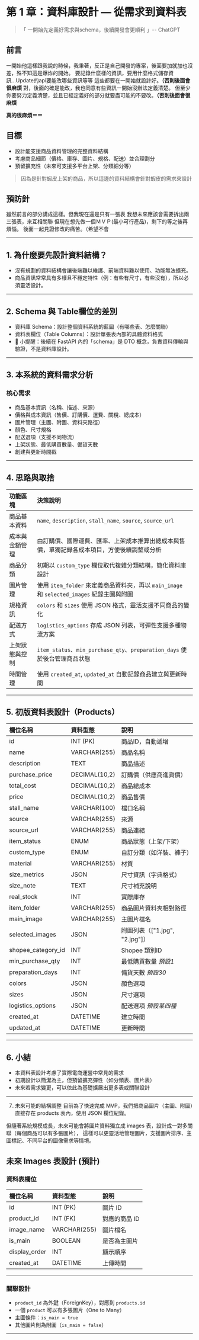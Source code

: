 # 第 1 章：資料庫設計 — 從需求到資料表

>「 一開始先定義好需求與schema，後續開發會更順利 」-- ChatGPT

## 前言
一開始他這樣跟我說的時候，我秉著，反正是自己開發的專案，後面要加就加也沒差，殊不知這是爆炸的開始。
要記錄什麼樣的資訊，要用什麼格式儲存資訊...Update的api要能改哪些資訊等等
這些都要在一開始就設計好。**（否則後面會很麻煩**
對，後面的確是能改，我也同意有些資訊一開始沒辦法定義清楚。
但至少你要努力定義清楚，並且已經定義好的部分就要盡可能的不要改。**（否則後面會很麻煩**

**真的很麻煩＝＝**

## 目標
- 設計能支援商品資料管理的完整資料結構
- 考慮商品細節（價格、庫存、圖片、規格、配送）並合理劃分
- 預留擴充性（未來可支援多平台上架、分類細分等）
> 因為是針對蝦皮上架的商品，所以這邊的資料結構會針對蝦皮的需求來設計

## 預防針

雖然前言的部分講成這樣。但我現在還是只有一張表
我想未來應該會需要拆出兩三張表，來互相關聯
但現在想先做一個ＭＶＰ(最小可行產品)，剩下的等之後再煩惱。
後面一起見證修改的痛苦。（希望不會

---

## 1. 為什麼要先設計資料結構？
- 沒有規劃的資料結構會讓後端難以維護、前端資料難以使用、功能無法擴充。
- 商品資訊常常具有多樣且不穩定特性（例：有些有尺寸，有些沒有），所以必須靈活設計。

---

## 2. Schema 與 Table欄位的差別
- 資料庫 Schema：設計整個資料系統的藍圖（有哪些表、怎麼關聯）
- 資料表欄位（Table Columns）：設計單張表內部的具體資料格式
- 🔵 小提醒：後續在 FastAPI 內的「schema」是 DTO 概念，負責資料傳輸與驗證，不是資料庫設計。

---

## 3. 本系統的資料需求分析

### 核心需求
- 商品基本資訊（名稱、描述、來源）
- 價格與成本資訊（售價、訂購價、運費、關稅、總成本）
- 圖片管理（主圖、附圖、資料夾路徑）
- 顏色、尺寸規格
- 配送選項（支援不同物流）
- 上架狀態、最低購買數量、備貨天數
- 創建與更新時間戳

---

## 4. 思路與取捨

| 功能區塊          | 決策說明 |
|:----------------|:---------|
| 商品基本資料     | `name`, `description`, `stall_name`, `source`, `source_url` |
| 成本與金額管理   | 由訂購價、國際運費、匯率、上架成本推算出總成本與售價，單獨記錄各成本項目，方便後續調整或分析 |
| 商品分類         | 初期以 `custom_type` 欄位取代複雜分類結構，簡化資料庫設計 |
| 圖片管理         | 使用 `item_folder` 來定義商品資料夾，再以 `main_image` 和 `selected_images` 紀錄主圖與附圖 |
| 規格資訊         | `colors` 和 `sizes` 使用 JSON 格式，靈活支援不同商品的變化 |
| 配送方式         | `logistics_options` 存成 JSON 列表，可彈性支援多種物流方案 |
| 上架狀態與控制   | `item_status`、`min_purchase_qty`、`preparation_days` 便於後台管理商品狀態 |
| 時間管理         | 使用 `created_at`, `updated_at` 自動記錄商品建立與更新時間 |

---

## 5. 初版資料表設計（Products）

| 欄位名稱         | 資料型態       | 說明 |
|:----------------|:-------------|:----|
| id              | INT (PK)     | 商品ID，自動遞增 |
| name            | VARCHAR(255) | 商品名稱 |
| description     | TEXT         | 商品描述 |
| purchase_price  | DECIMAL(10,2) | 訂購價（供應商進貨價） |
| total_cost      | DECIMAL(10,2) | 商品總成本 |
| price           | DECIMAL(10,2) | 商品售價 |
| stall_name      | VARCHAR(100)  | 檔口名稱 |
| source          | VARCHAR(255) | 來源 |
| source_url      | VARCHAR(255) | 商品連結 |
| item_status     | ENUM         | 商品狀態（上架/下架） |
| custom_type     | ENUM         | 自訂分類（如洋裝、褲子） |
| material        | VARCHAR(255) | 材質 |
| size_metrics    | JSON         | 尺寸資訊（字典格式） |
| size_note       | TEXT         | 尺寸補充說明 |
| real_stock      | INT          | 實際庫存 |
| item_folder     | VARCHAR(255) | 商品圖片資料夾相對路徑 |
| main_image      | VARCHAR(255) | 主圖片檔名 |
| selected_images | JSON         | 附圖列表（["1.jpg", "2.jpg"]） |
| shopee_category_id | INT        | Shopee 類別ID |
| min_purchase_qty | INT         | 最低購買數量 *預設1*|
| preparation_days | INT         | 備貨天數 *預設30* |
| colors          | JSON         | 顏色選項 |
| sizes           | JSON         | 尺寸選項 |
| logistics_options | JSON       | 配送選項 *預設某四種*|
| created_at      | DATETIME     | 建立時間 |
| updated_at      | DATETIME     | 更新時間 |

---

## 6. 小結
- 本資料表設計考慮了實際電商運營中常見的需求
- 初期設計以簡潔為主，但預留擴充彈性（如分類表、圖片表）
- 未來若需求變更，可以依此為基礎擴展出更多表或關聯設計

---

7. 未來可能的結構調整
目前為了快速完成 MVP，我們把商品圖片（主圖、附圖）直接存在 products 表內，使用 JSON 欄位紀錄。

但隨著系統規模成長，未來可能會將圖片資料獨立成 images 表，設計成一對多關聯（每個商品可以有多張圖片），
這樣可以更靈活地管理圖片，支援圖片排序、主圖標記、不同平台的圖像需求等情境。


## 未來 Images 表設計 (預計)

### 資料表欄位

| 欄位名稱         | 資料型態       | 說明 |
|:----------------|:-------------|:----|
| id              | INT (PK)     | 圖片 ID |
| product_id      | INT (FK)     | 對應的商品 ID |
| image_name      | VARCHAR(255) | 圖片檔名 |
| is_main         | BOOLEAN      | 是否為主圖片 |
| display_order   | INT          | 顯示順序 |
| created_at      | DATETIME     | 上傳時間 |

---

### 關聯設計

- `product_id` 為外鍵（ForeignKey），對應到 `products.id`
- 一個 `product` 可以有多張圖片（One to Many）
- 主圖條件：`is_main = true`
- 其他圖片則為附圖（`is_main = false`）

---

